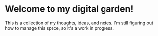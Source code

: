 # Welcome to my digital garden!

This is a collection of my thoughts, ideas, and notes. I'm still figuring out how to manage this space, so it's a work in progress. 